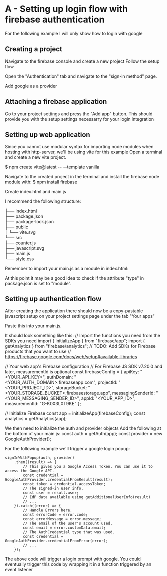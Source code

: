 # A - Setting up login flow with firebase authentication

For the following example I will only show how to login with google

## Creating a project
Navigate to the firebase console and create a new project
Follow the setup flow

Open the "Authentication" tab and navigate to the "sign-in method" page.

Add google as a provider


## Attaching a firebase application
Go to your project settings and press the "Add app" button.
This should provide you with the setup settings necessarry for your login integration


## Setting up web application
Since you cannot use modular syntax for importing node modules when hosting with http-server, we'll be using vite for this example
Open a terminal and create a new vite project.

$ npm create vite@latest <your-project-name> -- --template vanilla

Navigate to the created project in the terminal and install the firebase node module with:
$ npm install firebase

Create index.html and main.js

I recommend the following structure:

├── index.html <br>
├── package.json <br>
├── package-lock.json <br>
├── public <br>
│   └── vite.svg <br>
└── src <br>
    ├── counter.js <br>
    ├── javascript.svg <br>
    ├── main.js <br>
    └── style.css <br>

Remember to import your main.js as a module in index.html:
    <script type="module" src="src/main.js"></script>

At this point it may be a good idea to check if the attribute "type" in package.json is set to "module".

## Setting up authentication flow
After creating the application there should now be a copy-pastable javascript setup on your project settings page under the tab "Your apps"

Paste this into your main.js.

It should look something like this:
  // Import the functions you need from the SDKs you need
  import { initializeApp } from "firebase/app";
  import { getAnalytics } from "firebase/analytics";
  // TODO: Add SDKs for Firebase products that you want to use
  // https://firebase.google.com/docs/web/setup#available-libraries
  
  // Your web app's Firebase configuration
  // For Firebase JS SDK v7.20.0 and later, measurementId is optional
  const firebaseConfig = {
    apiKey: "<YOUR_API_KEY>",
    authDomain: "<YOUR_AUTH_DOMAIN>.firebaseapp.com",
    projectId: "<YOUR_PROJECT_ID>",
    storageBucket: "<YOUR_STORAGE_BUCKET>.firebasestorage.app",
    messagingSenderId: "<YOUR_MESSAGING_SENDER_ID>",
    appId: "<YOUR_APP_ID>",
    measurementId: "G-K0X3L0T9KE"
  };
  
  // Initialize Firebase
  const app = initializeApp(firebaseConfig);
  const analytics = getAnalytics(app);



We then need to initialize the auth and provider objects
Add the following at the bottom of your main.js:
    const auth = getAuth(app);
    const provider = new GoogleAuthProvider();

For the following example we'll trigger a google login popup:

    signInWithPopup(auth, provider)
        .then((result) => {
            // This gives you a Google Access Token. You can use it to access the Google API.
            const credential = GoogleAuthProvider.credentialFromResult(result);
            const token = credential.accessToken;
            // The signed-in user info.
            const user = result.user;
            // IdP data available using getAdditionalUserInfo(result)
            // ...
        }).catch((error) => {
            // Handle Errors here.
            const errorCode = error.code;
            const errorMessage = error.message;
            // The email of the user's account used.
            const email = error.customData.email;
            // The AuthCredential type that was used.
            const credential = GoogleAuthProvider.credentialFromError(error);
            // ...
        });

The above code will trigger a login prompt with google. You could eventually trigger this code by wrapping it in a function triggered by an event listener